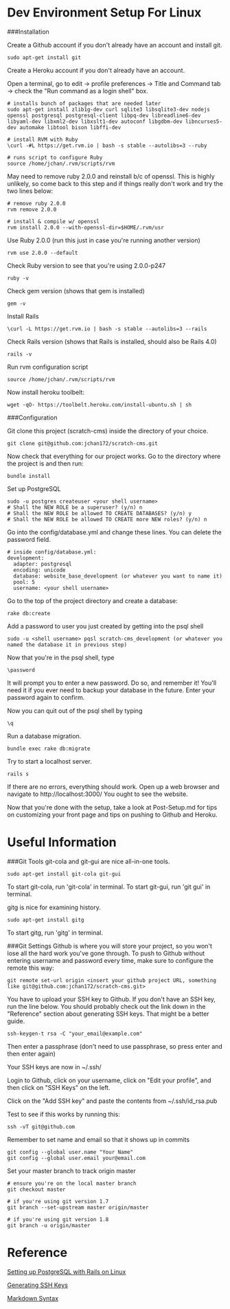 Dev Environment Setup For Linux
===============================

###Installation

Create a Github account if you don't already have an account and install git.

	sudo apt-get install git

Create a Heroku account if you don't already have an account.

Open a terminal, go to edit -> profile preferences -> Title and Command tab -> check the "Run command as a login shell" box.

	# installs bunch of packages that are needed later
	sudo apt-get install zlib1g-dev curl sqlite3 libsqlite3-dev nodejs openssl postgresql postgresql-client libpq-dev libreadline6-dev libyaml-dev libxml2-dev libxslt1-dev autoconf libgdbm-dev libncurses5-dev automake libtool bison libffi-dev
	
	# install RVM with Ruby
	\curl -#L https://get.rvm.io | bash -s stable --autolibs=3 --ruby
	
	# runs script to configure Ruby
	source /home/jchan/.rvm/scripts/rvm

May need to remove ruby 2.0.0 and reinstall b/c of openssl. This is highly unlikely, so come back to this step and if things really don't work and try the two lines below:

	# remove ruby 2.0.0
	rvm remove 2.0.0

	# install & compile w/ openssl
	rvm install 2.0.0 --with-openssl-dir=$HOME/.rvm/usr
	
Use Ruby 2.0.0 (run this just in case you're running another version) 

	rvm use 2.0.0 --default

Check Ruby version to see that you're using 2.0.0-p247

	ruby -v
	
Check gem version (shows that gem is installed)

	gem -v
	
Install Rails

	\curl -L https://get.rvm.io | bash -s stable --autolibs=3 --rails
	
Check Rails version (shows that Rails is installed, should also be Rails 4.0)

	rails -v 
	
Run rvm configuration script

	source /home/jchan/.rvm/scripts/rvm

Now install heroku toolbelt:

	wget -qO- https://toolbelt.heroku.com/install-ubuntu.sh | sh 

###Configuration

Git clone this project (scratch-cms) inside the directory of your choice.

	git clone git@github.com:jchan172/scratch-cms.git

Now check that everything for our project works. Go to the directory where the project is and then run:

	bundle install

Set up PostgreSQL

	sudo -u postgres createuser <your shell username>
	# Shall the NEW ROLE be a superuser? (y/n) n
	# Shall the NEW ROLE be allowed TO CREATE DATABASES? (y/n) y
	# Shall the NEW ROLE be allowed TO CREATE more NEW roles? (y/n) n

Go into the config/database.yml and change these lines. You can delete the password field.

	# inside config/database.yml:
	development:
	  adapter: postgresql
	  encoding: unicode
	  database: website_base_development (or whatever you want to name it)
	  pool: 5
	  username: <your shell username>

Go to the top of the project directory and create a database:

	rake db:create

Add a password to user you just created by getting into the psql shell

	sudo -u <shell username> pqsl scratch-cms_development (or whatever you named the database it in previous step)

Now that you're in the psql shell, type

	\password

It will prompt you to enter a new password. Do so, and remember it! You'll need it if you ever need to backup your database in the future. Enter your password again to confirm.

Now you can quit out of the psql shell by typing 

	\q

Run a database migration.

	bundle exec rake db:migrate

Try to start a localhost server.

	rails s

If there are no errors, everything should work. Open up a web browser and navigate to http://localhost:3000/ You ought to see the website.

Now that you're done with the setup, take a look at Post-Setup.md for tips on customizing your front page and tips on pushing to Github and Heroku.

Useful Information
==================

###Git Tools
git-cola and git-gui are nice all-in-one tools.

	sudo apt-get install git-cola git-gui

To start git-cola, run 'git-cola' in terminal. To start git-gui, run 'git gui' in terminal.

gitg is nice for examining history.

	sudo apt-get install gitg

To start gitg, run 'gitg' in terminal.

###Git Settings
Github is where you will store your project, so you won't lose all the hard work you've gone through. To push to Github without entering username and password every time, make sure to configure the remote this way:

	git remote set-url origin <insert your github project URL, something like git@github.com:jchan172/scratch-cms.git>

You have to upload your SSH key to Github. If you don't have an SSH key, run the line below. You should probably check out the link down in the "Reference" section about generating SSH keys. That might be a better guide.

	ssh-keygen-t rsa -C "your_email@example.com"

Then enter a passphrase (don't need to use passphrase, so press enter and then enter again)

Your SSH keys are now in ~/.ssh/

Login to Github, click on your username, click on "Edit your profile", and then click on "SSH Keys" on the left.

Click on the "Add SSH key" and paste the contents from ~/.ssh/id_rsa.pub

Test to see if this works by running this:

	ssh -vT git@github.com

Remember to set name and email so that it shows up in commits

	git config --global user.name "Your Name"
	git config --global user.email your@email.com

Set your master branch to track origin master

	# ensure you're on the local master branch
	git checkout master

	# if you're using git version 1.7
	git branch --set-upstream master origin/master

	# if you're using git version 1.8
	git branch -u origin/master

Reference
=========
[Setting up PostgreSQL with Rails on Linux][postgres]

[Generating SSH Keys][sshkeys]

[Markdown Syntax][markdown]

[postgres]: http://mrfrosti.com/2011/06/setup-postgresql-with-rails-on-linux/
[sshkeys]: https://help.github.com/articles/generating-ssh-keys
[markdown]: http://daringfireball.net/projects/markdown/syntax